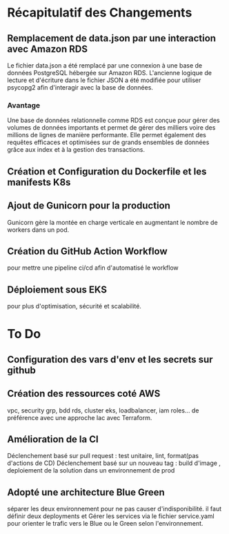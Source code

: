 # Récapitulatif des Changements

## Remplacement de data.json par une interaction avec Amazon RDS
   Le fichier data.json a été remplacé par une connexion à une base de données PostgreSQL hébergée sur Amazon RDS.
L'ancienne logique de lecture et d'écriture dans le fichier JSON a été modifiée pour utiliser psycopg2 afin d'interagir avec la base de données.

### Avantage 
 Une base de données relationnelle comme RDS est conçue pour gérer des volumes de données importants et permet de gérer des milliers voire des millions de lignes de manière performante. Elle permet également des requêtes efficaces et optimisées sur de grands ensembles de données grâce aux index et à la gestion des transactions.

## Création et Configuration du Dockerfile et les manifests K8s

## Ajout de Gunicorn pour la production
Gunicorn gère la montée en charge verticale en augmentant le nombre de workers dans un pod.

## Création du GitHub Action Workflow
pour mettre une pipeline ci/cd afin d'automatisé le workflow

## Déploiement sous EKS
pour plus d'optimisation, sécurité et scalabilité.

# To Do
## Configuration des vars d'env et les secrets sur github
## Création des ressources coté AWS 
vpc, security grp, bdd rds, cluster eks, loadbalancer, iam roles...
de préférence avec une approche Iac avec Terraform.
## Amélioration de la CI
Déclenchement basé sur pull request : test unitaire, lint, format(pas d'actions de CD)
Déclenchement basé sur un nouveau tag : build d'image , deploiement de la solution dans un environnement de prod

## Adopté une architecture Blue Green
séparer les deux environnement pour ne pas causer d'indisponibilité.
il faut définir deux deployments et Gérer les services via le fichier service.yaml pour orienter le trafic vers le Blue ou le Green selon l'environnement.